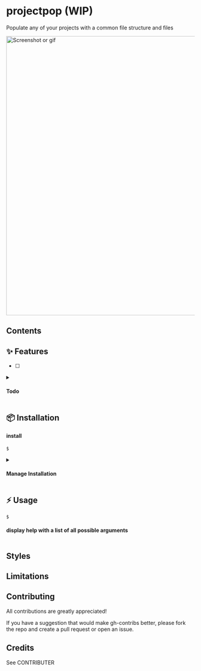 # projectpop (WIP)

Populate any of your projects with a common file structure and files

<img width="745" alt="Screenshot or gif" title="Screenshot or Gif" src=".png">


## Contents

## ✨ Features 

- [ ]

<details>
	<summary><h4>Todo</h4></summary>
	
- [ ] 

</details>

## 📦 Installation
 
#### install

```
$ 
```

<details>
	<summary><h4>Manage Installation</h4></summary>

#### list installed extensions

```
$ 
```

#### upgrade

```
$ 
```

#### uninstall

```
$ 
```
</details>

## ⚡️ Usage

```
$ 
```

#### display help with a list of all possible arguments

```

```

## Styles

## Limitations

## Contributing

All contributions are greatly appreciated!

If you have a suggestion that would make gh-contribs better, 
please fork the repo and create a pull request or open an issue.

## Credits

See CONTRIBUTER
